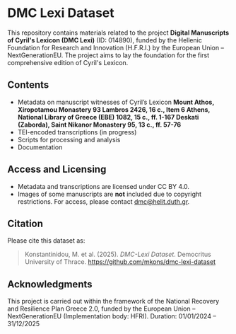 # DMC Lexi Dataset

This repository contains materials related to the project **Digital Manuscripts of Cyril's Lexicon (DMC Lexi)** (ID: 014890), funded by the Hellenic Foundation for Research and Innovation (H.F.R.I.) by the European Union – NextGenerationEU. The project aims to lay the foundation for the first comprehensive edition of Cyril's Lexicon.

## Contents

- Metadata on manuscript witnesses of Cyril’s Lexicon
  **Mount Athos, Xiropotamou Monastery 93 Lambros 2426, 16 c., Item 6
  Athens, National Library of Greece (EBE) 1082, 15 c., ff. 1-167
  Deskati (Zaborda), Saint Nikanor Monastery 95, 13 c., ff. 57-76**
- TEI-encoded transcriptions (in progress)
- Scripts for processing and analysis
- Documentation

## Access and Licensing

- Metadata and transcriptions are licensed under CC BY 4.0.
- Images of some manuscripts are **not** included due to copyright restrictions. For access, please contact dmc@helit.duth.gr.

## Citation

Please cite this dataset as:

> Konstantinidou, M. et al. (2025). *DMC-Lexi Dataset*. Democritus University of Thrace. https://github.com/mkons/dmc-lexi-dataset

## Acknowledgments

This project is carried out within the framework of the National Recovery and Resilience Plan Greece 2.0, funded by the European Union – NextGenerationEU (Implementation body: HFRI). Duration: 01/01/2024 – 31/12/2025


